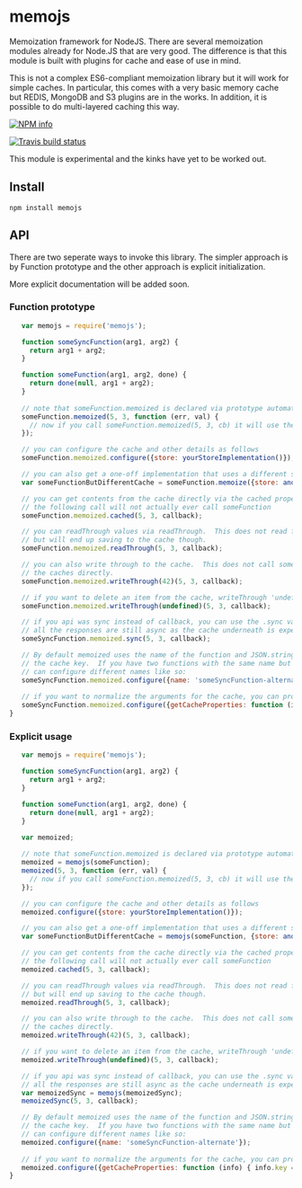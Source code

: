# memojs

Memoization framework for NodeJS.  There are several memoization modules already for Node.JS that are very good.  The difference is that this module is built with plugins for cache and ease of use in mind.

This is not a complex ES6-compliant memoization library but it will work for simple caches.  In particular, this comes with a very basic memory cache but REDIS, MongoDB and S3 plugins are in the works. In addition, it is possible to do multi-layered caching this way.

[![NPM info](https://nodei.co/npm/memojs.png?downloads=true)](https://npmjs.org/package/memojs)

[![Travis build status](https://api.travis-ci.org/Like-Falling-Leaves/memojs.png?branch=master)](
https://travis-ci.org/Like-Falling-Leaves/memojs)

This module is experimental and the kinks have yet to be worked out.

## Install

    npm install memojs


## API

There are two seperate ways to invoke this library.  The simpler approach is by Function prototype and the other approach is explicit initialization.

More explicit documentation will be added soon.

### Function prototype

```javascript
   var memojs = require('memojs');

   function someSyncFunction(arg1, arg2) {
     return arg1 + arg2;
   }

   function someFunction(arg1, arg2, done) {
     return done(null, arg1 + arg2);
   }
   
   // note that someFunction.memoized is declared via prototype automatically.
   someFunction.memoized(5, 3, function (err, val) {
     // now if you call someFunction.memoized(5, 3, cb) it will use the cache.
   });

   // you can configure the cache and other details as follows
   someFunction.memoized.configure({store: yourStoreImplementation()});

   // you can also get a one-off implementation that uses a different store as follows
   var someFunctionButDifferentCache = someFunction.memoize({store: anotherStore()});

   // you can get contents from the cache directly via the cached property.
   // the following call will not actually ever call someFunction
   someFunction.memoized.cached(5, 3, callback);

   // you can readThrough values via readThrough.  This does not read from the cache 
   // but will end up saving to the cache though.
   someFunction.memoized.readThrough(5, 3, callback);

   // you can also write through to the cache.  This does not call someFunction but allows updating
   // the caches directly.
   someFunction.memoized.writeThrough(42)(5, 3, callback);

   // if you want to delete an item from the cache, writeThrough 'undefined'
   someFunction.memoized.writeThrough(undefined)(5, 3, callback);

   // if you api was sync instead of callback, you can use the .sync variants but note that 
   // all the responses are still async as the cache underneath is expected to be async.
   someSyncFunction.memoized.sync(5, 3, callback);

   // By default memoized uses the name of the function and JSON.stringify of the arguments to determine
   // the cache key.  If you have two functions with the same name but destined for different caches, you 
   // can configure different names like so:
   someSyncFunction.memoized.configure({name: 'someSyncFunction-alternate'});
   
   // if you want to normalize the arguments for the cache, you can provide your own method that does that.
   someSyncFunction.memoized.configure({getCacheProperties: function (info) { info.key = some_func_of(info.args); }});
}
```

### Explicit usage

```javascript
   var memojs = require('memojs');

   function someSyncFunction(arg1, arg2) {
     return arg1 + arg2;
   }

   function someFunction(arg1, arg2, done) {
     return done(null, arg1 + arg2);
   }
   
   var memoized;

   // note that someFunction.memoized is declared via prototype automatically.
   memoized = memojs(someFunction);
   memoized(5, 3, function (err, val) {
     // now if you call someFunction.memoized(5, 3, cb) it will use the cache.
   });

   // you can configure the cache and other details as follows
   memoized.configure({store: yourStoreImplementation()});

   // you can also get a one-off implementation that uses a different store as follows
   var someFunctionButDifferentCache = memojs(someFunction, {store: anotherStore()});

   // you can get contents from the cache directly via the cached property.
   // the following call will not actually ever call someFunction
   memoized.cached(5, 3, callback);

   // you can readThrough values via readThrough.  This does not read from the cache 
   // but will end up saving to the cache though.
   memoized.readThrough(5, 3, callback);

   // you can also write through to the cache.  This does not call someFunction but allows updating
   // the caches directly.
   memoized.writeThrough(42)(5, 3, callback);

   // if you want to delete an item from the cache, writeThrough 'undefined'
   memoized.writeThrough(undefined)(5, 3, callback);

   // if you api was sync instead of callback, you can use the .sync variants but note that 
   // all the responses are still async as the cache underneath is expected to be async.
   var memoizedSync = memojs(memoizedSync);
   memoizedSync(5, 3, callback);

   // By default memoized uses the name of the function and JSON.stringify of the arguments to determine
   // the cache key.  If you have two functions with the same name but destined for different caches, you 
   // can configure different names like so:
   memoized.configure({name: 'someSyncFunction-alternate'});
   
   // if you want to normalize the arguments for the cache, you can provide your own method that does that.
   memoized.configure({getCacheProperties: function (info) { info.key = some_func_of(info.args); }});
}
```

